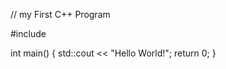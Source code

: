 // my First C++ Program

#include <iostream>

int main() {
    std::cout << "Hello World!";
    return 0;
}
